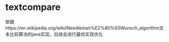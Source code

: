 # textcompare
依据https://en.wikipedia.org/wiki/Needleman%E2%80%93Wunsch_algorithm文本比较算法的java实现，后续会进行最优实现优化


